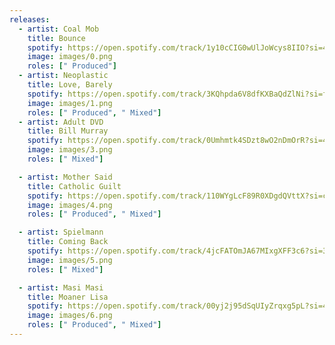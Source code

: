```yaml
---
releases:
  - artist: Coal Mob
    title: Bounce
    spotify: https://open.spotify.com/track/1y10cCIG0wUlJoWcys8IIO?si=4d519a99cd444626
    image: images/0.png
    roles: [" Produced"]
  - artist: Neoplastic
    title: Love, Barely
    spotify: https://open.spotify.com/track/3KQhpda6V8dfKXBaQdZlNi?si=fb1f665da03d4b8e
    image: images/1.png
    roles: [" Produced", " Mixed"]
  - artist: Adult DVD
    title: Bill Murray
    spotify: https://open.spotify.com/track/0Umhmtk4SDzt8wO2nDmOrR?si=4a84f3d946864a88
    image: images/3.png
    roles: [" Mixed"]

  - artist: Mother Said
    title: Catholic Guilt
    spotify: https://open.spotify.com/track/110WYgLcF89R0XDgdQVttX?si=ca179047d8be40f8
    image: images/4.png
    roles: [" Produced", " Mixed"]

  - artist: Spielmann
    title: Coming Back
    spotify: https://open.spotify.com/track/4jcFATOmJA67MIxgXFF3c6?si=340be0fbe7d44766
    image: images/5.png
    roles: [" Mixed"]

  - artist: Masi Masi
    title: Moaner Lisa
    spotify: https://open.spotify.com/track/00yj2j95dSqUIyZrqxg5pL?si=44717dfe71d547b6
    image: images/6.png
    roles: [" Produced", " Mixed"]
---
```

